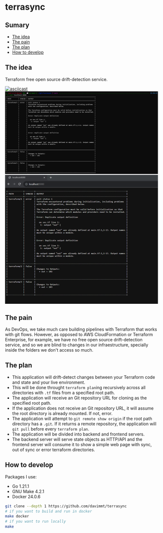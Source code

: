 # terrasync

## Sumary
- [The idea](#the-idea)
- [The pain](#the-pain)
- [The plan](#the-plan)
- [How to develop](#how-to-develop)

## The idea
Terraform free open source drift-detection service.

[![asciicast](https://asciinema.org/a/2tC6k7w6K5xKVAAzhUc6iplAk.svg)](https://asciinema.org/a/2tC6k7w6K5xKVAAzhUc6iplAk)
![2023-10-05-output-cli](./docs/imgs/2023-10-05-output-cli.png)
![2023-10-05-output-chrome](./docs/imgs/2023-10-05-output-chrome.png)

## The pain
As DevOps, we take much care building pipelines with Terraform that works with git flows. However, as opposed to AWS CloudFormation or Terraform Enterprise, for example, we have no free open source drift-detection service, and so we are blind to changes in our infraestructure, specially inside the folders we don't access so much.

## The plan
- This application will drift-detect changes between your Terraform code and state and your live environment.
- This will be done throught `terraform plan`ing recursively across all directories with `.tf` files from a specified root path.
- The application will receive an Git repository URL for cloning as the specified root path.
- If the application does not receive an Git repository URL, it will assume the root directory is already mounted. If not, error.
- The application will attempt to `git remote show origin` if the root path directory has a `.git`. If it returns a remote repository, the application will `git pull` before every `terraform plan`.
- The application will be divided into backend and frontend servers.
- The backend server will serve state objects as HTTP/API and the frontend server will consume it to show a simple web page with sync, out of sync or error terraform directories.

## How to develop

Packages I use:
- Go 1.21.1
- GNU Make 4.2.1
- Docker 24.0.6

```bash
git clone --depth 1 https://github.com/davimmt/terrasync
# if you want to build and run in docker
make docker
# if you want to run locally
make
```

